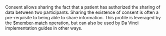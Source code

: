 Consent allows sharing the fact that a patient has authorized the sharing of data between two participants.  Sharing the existence of consent is often a pre-requisite to being able to share information.  This profile is leveraged by the [$member-match](OperationDefinition-member-match.html) operation, but can also be used by Da Vinci implementation guides in other ways.